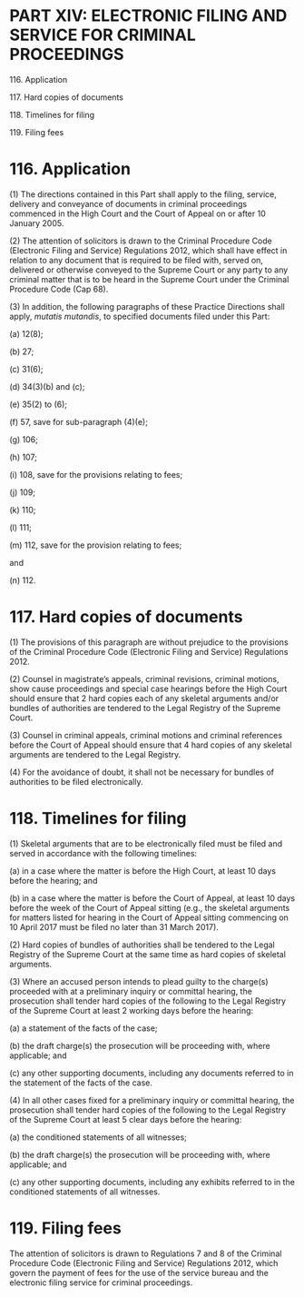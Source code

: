 # PART XIV: ELECTRONIC FILING AND SERVICE FOR CRIMINAL PROCEEDINGS

116\. Application

117\. Hard copies of documents

118\. Timelines for filing

119\. Filing fees

# 116. Application

(1) The directions contained in this Part shall apply to the filing,
service, delivery and conveyance of documents in criminal proceedings
commenced in the High Court and the Court of Appeal on or after 10
January 2005.

(2) The attention of solicitors is drawn to the Criminal Procedure Code
(Electronic Filing and Service) Regulations 2012, which shall have
effect in relation to any document that is required to be filed with,
served on, delivered or otherwise conveyed to the Supreme Court or any
party to any criminal matter that is to be heard in the Supreme Court
under the Criminal Procedure Code (Cap 68).

(3) In addition, the following paragraphs of these Practice Directions
shall apply, <span style="font-style: italic;">*mutatis
mutandis*</span>, to specified documents filed under this Part:

(a) 12(8);

(b) 27;

(c) 31(6);

(d) 34(3)(b) and (c);

(e) 35(2) to (6);

(f) 57, save for sub-paragraph (4)(e);

(g) 106;

(h) 107;

(i) 108, save for the provisions relating to fees;

(j) 109;

(k) 110;

(l) 111;

(m) 112, save for the provision relating to fees;

and

(n) 112.

# 117. Hard copies of documents

(1) The provisions of this paragraph are without prejudice to the
provisions of the Criminal Procedure Code (Electronic Filing and
Service) Regulations 2012.

(2) Counsel in magistrate’s appeals, criminal revisions, criminal
motions, show cause proceedings and special case hearings before the
High Court should ensure that 2 hard copies each of any skeletal
arguments and/or bundles of authorities are tendered to the Legal
Registry of the Supreme Court.

(3) Counsel in criminal appeals, criminal motions and criminal
references before the Court of Appeal should ensure that 4 hard copies
of any skeletal arguments are tendered to the Legal Registry.

(4) For the avoidance of doubt, it shall not be necessary for bundles of
authorities to be filed electronically.

# 118\. Timelines for filing

(1) Skeletal arguments that are to be electronically filed must be filed
and served in accordance with the
<span style="text-align: justify;">following timelines:</span>

(a) in a case where the matter is before the High Court, at least 10
days before the hearing; and

(b) in a case where the matter is before the Court of Appeal, at least
10 days before the week of the Court of Appeal sitting (e.g., the
skeletal arguments for matters listed for hearing in the Court of Appeal
sitting commencing on 10 April 2017 must be filed no later than 31 March
2017).

(2) Hard copies of bundles of authorities shall be tendered to the Legal
Registry of the Supreme Court at the same time as hard copies of
skeletal arguments.

(3) Where an accused person intends to plead guilty to the charge(s)
proceeded with at a preliminary inquiry or committal hearing, the
prosecution shall tender hard copies of the following to the Legal
Registry of the Supreme Court at least 2 working days before the
hearing:

(a) a statement of the facts of the case;

(b) the draft charge(s) the prosecution will be proceeding with, where
applicable; and

(c) any other supporting documents, including any documents referred to
in the statement of the facts of the case.

(4) In all other cases fixed for a preliminary inquiry or committal
hearing, the prosecution shall tender hard copies of the following to
the Legal Registry of the Supreme Court at least 5 clear days before the
hearing:

(a) the conditioned statements of all witnesses;

(b) the draft charge(s) the prosecution will be proceeding with, where
applicable; and

(c) any other supporting documents, including any exhibits referred to
in the conditioned statements of all witnesses.

# 119. Filing fees

The attention of solicitors is drawn to Regulations 7 and 8 of the
Criminal Procedure Code (Electronic Filing and Service) Regulations
2012, which govern the payment of fees for the use of the service bureau
and the electronic filing service for criminal proceedings.
